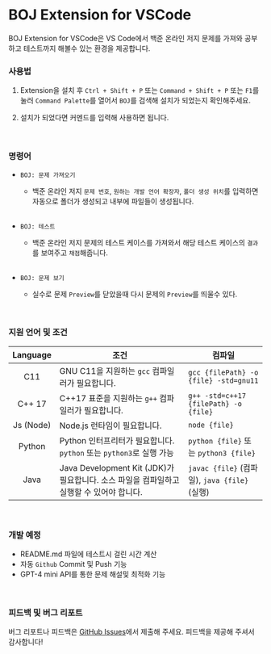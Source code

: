 # BOJ Extension for VSCode

BOJ Extension for VSCode은 VS Code에서 백준 온라인 저지 문제를 가져와 공부하고 테스트까지 해볼수 있는 환경을 제공합니다.

### 사용법
1. Extension을 설치 후 `Ctrl + Shift + P` 또는 `Command + Shift + P` 또는 `F1`를 눌러 `Command Palette`를 열어서 `BOJ`를 검색해 설치가 되었는지 확인해주세요.

2. 설치가 되었다면 커멘드를 입력해 사용하면 됩니다.

<br/>

### 명령어

- `BOJ: 문제 가져오기` 
    - 백준 온라인 저지 `문제 번호`, `원하는 개발 언어 확장자`, `폴더 생성 위치`를 입력하면 자동으로 폴더가 생성되고 내부에 파일들이 생성됩니다.
    <br/>

- `BOJ: 테스트`
    - 백준 온라인 저지 문제의 테스트 케이스를 가져와서 해당 테스트 케이스의 `결과`를 보여주고 `채점`해줍니다.
    <br/>

- `BOJ: 문제 보기`
    - 실수로 문제 `Preview`를 닫았을때 다시 문제의 `Preview`를 띄울수 있다.

<br/>

### 지원 언어 및 조건

| Language  | 조건                                                          | 컴파일                                   |
|:---------:|---------------------------------------------------------------|------------------------------------------|
| C11       | GNU C11을 지원하는 `gcc` 컴파일러가 필요합니다.              | `gcc {filePath} -o {file} -std=gnu11`     |
| C++ 17    | C++17 표준을 지원하는 `g++` 컴파일러가 필요합니다.            | `g++ -std=c++17 {filePath} -o {file}`     |
| Js (Node) | Node.js 런타임이 필요합니다.                                    | `node {file}`                            |
| Python    | Python 인터프리터가 필요합니다. `python` 또는 `python3`로 실행 가능 | `python {file}` 또는 `python3 {file}`    |
| Java      | Java Development Kit (JDK)가 필요합니다. 소스 파일을 컴파일하고 실행할 수 있어야 합니다. | `javac {file}` (컴파일), `java {file}` (실행) |

<br/>

### 개발 예정
- README.md 파일에 테스트시 걸린 시간 계산
- 자동 `Github` Commit 및 Push 기능 
- GPT-4 mini API를 통한 문제 해설및 최적화 기능

<br/>

### 피드백 및 버그 리포트

버그 리포트나 피드백은 [GitHub Issues](https://github.com/kimdongwoo0930/BOJ-Extenstion-for-VSCode/issues)에서 제출해 주세요. 피드백을 제공해 주셔서 감사합니다!
